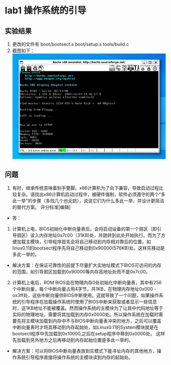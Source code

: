 # lab1 操作系统的引导
## 实验结果
1. 更改的文件有 boot/bootsect.s boot/setup.s tools/build.c
2. 截图如下：![实验结果](lab1Res.png)

## 问题
1.  有时，继承传统意味着别手蹩脚。x86计算机为了向下兼容，导致启动过程比较复杂。请找出x86计算机启动过程中，被硬件强制，软件必须遵守的两个“多此一举”的步骤（多找几个也无妨），说说它们为什么多此一举，并设计更简洁的替代方案。 评分标准[编辑]

* 答：
1. 计算机上电，BIOS初始化中断向量表后，会将启动设备的第一个扇区（即引导扇区）读入内存地址0x7c00（31KB)处，并跳转到此处开始执行。而为了方便加载主模块，引导程序首先会将自己移动到内存相对靠后的位置，如linux0.11的bootsect程序先将自己移动到0x90000(576KB)处。这样先移动是多此一举的。<br>
* 解决方案：在保证可靠性的前提下尽量扩大实地址模式下BIOS可访问的内存的范围，如引导扇区加载到0x90000等内存高地址处而不是0x7c00。
 
2. 计算机上电后，ROM BIOS会在物理内存0处初始化中断向量表，其中有256个中断向量，每个中断向量占用4字节，共1KB，在物理内存地址0x000 - ox3ff处，这些中断向量供BIOS中断使用。这就导致了一个问题，如果操作系统的引导程序在加载操作系统时使用了BIOS中断来获取或者显示一些信息时，这1KB地址不能被覆盖。然而操作系统的主模块为了让其中代码地址等于实际的物理地址，需要将其加载到内存0x0000处。所以操作系统在加载时需要先将主模块加载到内存中不与BIOS中断向量表冲突的地方，之后可以覆盖中断向量表时才将其移动到内存起始处，如Linux0.11的System模块就是在bootsect程序中先加载到0x10000,之后在setup程序中移到0x0000处。 这样先加载到另外地方之后再移动到内存起始位置是多此一举的。
* 解决方案：可以将BIOS中断向量表放到实模式下能寻址内存的其他地方，操作系统引导程序直接将操作系统的主模块读到内存的起始处。